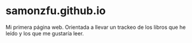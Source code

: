 # samonzfu.github.io
Mi primera página web. Orientada a llevar un trackeo de los libros que he leído y los que me gustaría leer.
